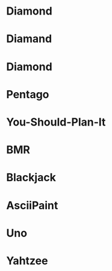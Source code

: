 # Diamond
# Diamand
# Diamond
# Pentago
# You-Should-Plan-It
# BMR
# Blackjack
# AsciiPaint
# Uno
# Yahtzee
